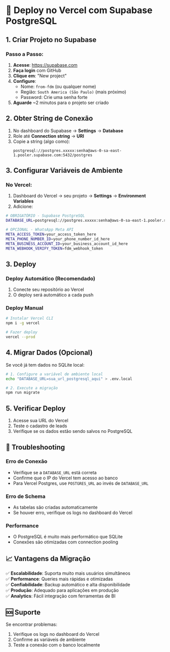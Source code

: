# 🚀 Deploy no Vercel com Supabase PostgreSQL

## 1. Criar Projeto no Supabase

### Passo a Passo:

1. **Acesse**: https://supabase.com
2. **Faça login** com GitHub
3. **Clique em**: "New project"
4. **Configure**:
   - Nome: `from-fdm` (ou qualquer nome)
   - Região: `South America (São Paulo)` (mais próximo)
   - Password: Crie uma senha forte
5. **Aguarde** ~2 minutos para o projeto ser criado

## 2. Obter String de Conexão

1. No dashboard do Supabase → **Settings** → **Database**
2. Role até **Connection string** → **URI**
3. Copie a string (algo como):
   ```
   postgresql://postgres.xxxxx:senha@aws-0-sa-east-1.pooler.supabase.com:5432/postgres
   ```

## 3. Configurar Variáveis de Ambiente

### No Vercel:
1. Dashboard do Vercel → seu projeto → **Settings** → **Environment Variables**
2. Adicione:

```bash
# OBRIGATÓRIO - Supabase PostgreSQL
DATABASE_URL=postgresql://postgres.xxxxx:senha@aws-0-sa-east-1.pooler.supabase.com:5432/postgres

# OPCIONAL - WhatsApp Meta API
META_ACCESS_TOKEN=your_access_token_here
META_PHONE_NUMBER_ID=your_phone_number_id_here
META_BUSINESS_ACCOUNT_ID=your_business_account_id_here
META_WEBHOOK_VERIFY_TOKEN=fdm_webhook_token
```

## 3. Deploy

### Deploy Automático (Recomendado)
1. Conecte seu repositório ao Vercel
2. O deploy será automático a cada push

### Deploy Manual
```bash
# Instalar Vercel CLI
npm i -g vercel

# Fazer deploy
vercel --prod
```

## 4. Migrar Dados (Opcional)

Se você já tem dados no SQLite local:

```bash
# 1. Configure a variável de ambiente local
echo "DATABASE_URL=sua_url_postgresql_aqui" > .env.local

# 2. Execute a migração
npm run migrate
```

## 5. Verificar Deploy

1. Acesse sua URL do Vercel
2. Teste o cadastro de leads
3. Verifique se os dados estão sendo salvos no PostgreSQL

## 🔧 Troubleshooting

### Erro de Conexão
- Verifique se a `DATABASE_URL` está correta
- Confirme que o IP do Vercel tem acesso ao banco
- Para Vercel Postgres, use `POSTGRES_URL` ao invés de `DATABASE_URL`

### Erro de Schema
- As tabelas são criadas automaticamente
- Se houver erro, verifique os logs no dashboard do Vercel

### Performance
- O PostgreSQL é muito mais performático que SQLite
- Conexões são otimizadas com connection pooling

## 📈 Vantagens da Migração

✅ **Escalabilidade**: Suporta muito mais usuários simultâneos  
✅ **Performance**: Queries mais rápidas e otimizadas  
✅ **Confiabilidade**: Backup automático e alta disponibilidade  
✅ **Produção**: Adequado para aplicações em produção  
✅ **Analytics**: Fácil integração com ferramentas de BI  

## 🆘 Suporte

Se encontrar problemas:
1. Verifique os logs no dashboard do Vercel
2. Confirme as variáveis de ambiente
3. Teste a conexão com o banco localmente